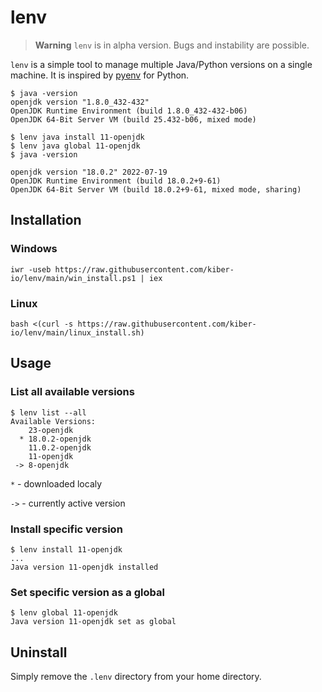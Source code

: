 # lenv

> **Warning**
`lenv` is in alpha version. Bugs and instability are possible.

`lenv` is a simple tool to manage multiple Java/Python versions on a single machine. It is inspired by [pyenv](https://github.com/pyenv/pyenv) for Python.

```
$ java -version
openjdk version "1.8.0_432-432"
OpenJDK Runtime Environment (build 1.8.0_432-432-b06)
OpenJDK 64-Bit Server VM (build 25.432-b06, mixed mode)

$ lenv java install 11-openjdk
$ lenv java global 11-openjdk
$ java -version

openjdk version "18.0.2" 2022-07-19
OpenJDK Runtime Environment (build 18.0.2+9-61)
OpenJDK 64-Bit Server VM (build 18.0.2+9-61, mixed mode, sharing)
```

## Installation
### Windows
```
iwr -useb https://raw.githubusercontent.com/kiber-io/lenv/main/win_install.ps1 | iex
```
### Linux
```
bash <(curl -s https://raw.githubusercontent.com/kiber-io/lenv/main/linux_install.sh)
```

## Usage
### List all available versions
```
$ lenv list --all
Available Versions:
    23-openjdk
  * 18.0.2-openjdk
    11.0.2-openjdk
    11-openjdk
 -> 8-openjdk
```
`*` - downloaded localy

`->` - currently active version

### Install specific version
```
$ lenv install 11-openjdk
...
Java version 11-openjdk installed
```

### Set specific version as a global
```
$ lenv global 11-openjdk
Java version 11-openjdk set as global
```

## Uninstall
Simply remove the `.lenv` directory from your home directory.